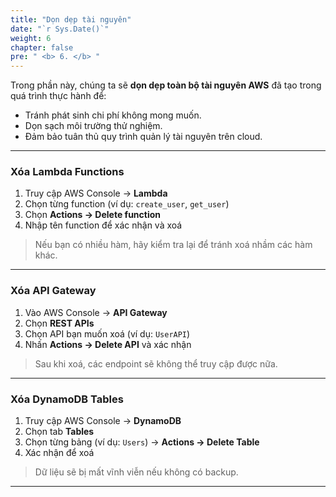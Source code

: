 ```yaml
---
title: "Dọn dẹp tài nguyên"
date: "`r Sys.Date()`"
weight: 6
chapter: false
pre: " <b> 6. </b> "
---
```


Trong phần này, chúng ta sẽ **dọn dẹp toàn bộ tài nguyên AWS** đã tạo trong quá trình thực hành để:

- Tránh phát sinh chi phí không mong muốn.
- Dọn sạch môi trường thử nghiệm.
- Đảm bảo tuân thủ quy trình quản lý tài nguyên trên cloud.

---

### Xóa Lambda Functions

1. Truy cập AWS Console → **Lambda**
2. Chọn từng function (ví dụ: `create_user`, `get_user`)
3. Chọn **Actions → Delete function**
4. Nhập tên function để xác nhận và xoá

> Nếu bạn có nhiều hàm, hãy kiểm tra lại để tránh xoá nhầm các hàm khác.

---

### Xóa API Gateway

1. Vào AWS Console → **API Gateway**
2. Chọn **REST APIs**
3. Chọn API bạn muốn xoá (ví dụ: `UserAPI`)
4. Nhấn **Actions → Delete API** và xác nhận

> Sau khi xoá, các endpoint sẽ không thể truy cập được nữa.

---

### Xóa DynamoDB Tables

1. Truy cập AWS Console → **DynamoDB**
2. Chọn tab **Tables**
3. Chọn từng bảng (ví dụ: `Users`) → **Actions → Delete Table**
4. Xác nhận để xoá

> Dữ liệu sẽ bị mất vĩnh viễn nếu không có backup.

---
